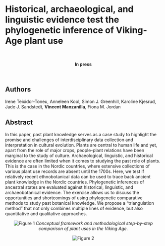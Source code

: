 
# Historical, archaeological, and linguistic evidence test the phylogenetic inference of Viking-Age plant use

<br>

<center>

**In press**

</center>

<br>

## Authors

Irene Teixidor-Toneu, Anneleen Kool, Simon J. Greenhill, Karoline
Kjesrud, Jade J. Sandstedt, **Vincent Manzanilla**, Fiona M. Jordan

## Abstract

In this paper, past plant knowledge serves as a case study to highlight
the promise and challenges of interdisciplinary data collection and
interpretation in cultural evolution. Plants are central to human life
and yet, apart from the role of major crops, people-plant relations have
been marginal to the study of culture. Archaeological, linguistic, and
historical evidence are often limited when it comes to studying the past
role of plants. This is the case in the Nordic countries, where
extensive collections of various plant use records are absent until the
1700s. Here, we test if relatively recent ethnobotanical data can be
used to trace back ancient plant knowledge in the Nordic countries.
Phylogenetic inferences of ancestral states are evaluated against
historical, linguistic, and archaeobotanical evidence. The exercise
allows us to discuss the opportunities and shortcomings of using
phylogenetic comparative methods to study past botanical knowledge. We
propose a “triangulation method” that not only combines multiple lines
of evidence, but also quantitative and qualitative approaches.

<center>

![Figure
1](https://github.com/vincentmanz/vikings/blob/main/Figure%201.png)
*Conceptual framework and methodological step-by-step comparison of
plant uses in the Viking Age.*

</center>

<center>

![Figure
2](https://github.com/vincentmanz/vikings/blob/main/Figure%202.png)

</center>
